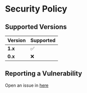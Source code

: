 # Security Policy

## Supported Versions

| Version | Supported |
|---------|-----------|
| **1.x** | ✅         |
| **0.x** | ❌         |

## Reporting a Vulnerability

Open an issue in [here](https://github.com/ProxityStudios/typescript-starter/issues)
